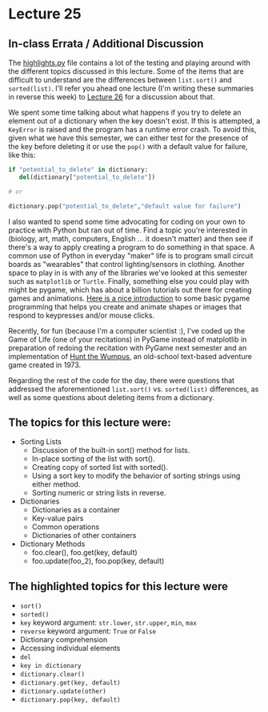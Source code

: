 # Lecture 25

## In-class Errata / Additional Discussion

The [highlights.py](highlights.py) file contains a lot of the testing and playing around with the different topics discussed in this lecture. Some of the items that are difficult to understand are the differences between `list.sort()` and `sorted(list)`. I'll refer you ahead one lecture (I'm writing these summaries in reverse this week) to [Lecture 26](../Lecture_26/README.md) for a discussion about that.

We spent some time talking about what happens if you try to delete an element out of a dictionary when the key doesn't exist.  If this is attempted, a `KeyError` is raised and the program has a runtime error crash. To avoid this, given what we have this semester, we can either test for the presence of the key before deleting it or use the `pop()` with a default value for failure, like this:

```python
if "potential_to_delete" in dictionary:
   del(dictionary["potential_to_delete"])

# or

dictionary.pop("potential_to_delete","default value for failure")
```

I also wanted to spend some time advocating for coding on your own to practice with Python but ran out of time. Find a topic you're interested in (biology, art, math, computers, English ... it doesn't matter) and then see if there's a way to apply creating a program to do something in that space. A common use of Python in everyday "maker" life is to program small circuit boards as "wearables" that control lighting/sensors in clothing.  Another space to play in is with any of the libraries we've looked at this semester such as `matplotlib` or `Turtle`. Finally, something else you could play with might be pygame, which has about a billion tutorials out there for creating games and animations. [Here is a nice introduction](https://nerdparadise.com/programming/pygame) to some basic pygame programming that helps you create and animate shapes or images that respond to keypresses and/or mouse clicks.

Recently, for fun (because I'm a computer scientist :), I've coded up the Game of Life (one of your recitations) in PyGame instead of matplotlib in preparation of redoing the recitation with PyGame next semester and an implementation of [Hunt the Wumpus](https://en.wikipedia.org/wiki/Hunt_the_Wumpus), an old-school text-based adventure game created in 1973.

Regarding the rest of the code for the day, there were questions that addressed the aforementioned `list.sort()` vs. `sorted(list)` differences, as well as some questions about deleting items from a dictionary.

## The topics for this lecture were:

* Sorting Lists
	* Discussion of the built-in sort() method for lists.
	* In-place sorting of the list with sort().
	* Creating copy of sorted list with sorted().
	* Using a sort key to modify the behavior of sorting strings using either method.
	* Sorting numeric or string lists in reverse.
* Dictionaries
	* Dictionaries as a container
	* Key-value pairs
	* Common operations
	* Dictionaries of other containers
* Dictionary Methods
	* foo.clear(), foo.get(key, default)
	* foo.update(foo_2), foo.pop(key, default)

## The highlighted topics for this lecture were

* `sort()`
* `sorted()`
* `key` keyword argument: `str.lower`, `str.upper`, `min`, `max` 
* `reverse` keyword argument: `True` or `False`
* Dictionary comprehension
* Accessing individual elements
* `del`
* `key in dictionary`
* `dictionary.clear()`
* `dictionary.get(key, default)`
* `dictionary.update(other)`
* `dictionary.pop(key, default)`
